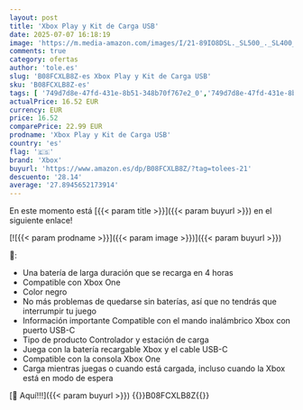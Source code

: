 ```yaml
---
layout: post
title: 'Xbox Play y Kit de Carga USB'
date: 2025-07-07 16:18:19
image: 'https://m.media-amazon.com/images/I/21-89IO8DSL._SL500_._SL400_.jpg'
comments: true
category: ofertas
author: 'tole.es'
slug: 'B08FCXLB8Z-es Xbox Play y Kit de Carga USB'
sku: 'B08FCXLB8Z-es'
tags: [ '749d7d8e-47fd-431e-8b51-348b70f767e2_0','749d7d8e-47fd-431e-8b51-348b70f767e2_8501','Arborist Merchandising Root','CML-Tech','Consolas Xbox Series X y S','Electrónica','Hardware y juegos para Xbox Series X y S','Peripherals & Accessories','Self Service','Special Features Stores','Videojuegos','xbox','🇪🇸', ]
actualPrice: 16.52 EUR
currency: EUR
price: 16.52
comparePrice: 22.99 EUR
prodname: 'Xbox Play y Kit de Carga USB'
country: 'es'
flag: '🇪🇸'
brand: 'Xbox'
buyurl: 'https://www.amazon.es/dp/B08FCXLB8Z/?tag=tolees-21'
descuento: '28.14'
average: '27.8945652173914'
---
```


En este momento está [{{< param title >}}]({{< param buyurl >}}) en el siguiente enlace!

[![{{< param prodname >}}]({{< param image >}})]({{< param buyurl >}})

🔎:

- Una batería de larga duración que se recarga en 4 horas
- Compatible con Xbox One
- Color negro
- No más problemas de quedarse sin baterías, así que no tendrás que interrumpir tu juego
- Información importante Compatible con el mando inalámbrico Xbox con puerto USB-C
- Tipo de producto Controlador y estación de carga
- Juega con la batería recargable Xbox y el cable USB-C
- Compatible con la consola Xbox One
- Carga mientras juegas o cuando está cargada, incluso cuando la Xbox está en modo de espera

[🛒 Aquí!!!]({{< param buyurl >}})
{{<world>}}B08FCXLB8Z{{</world>}}
